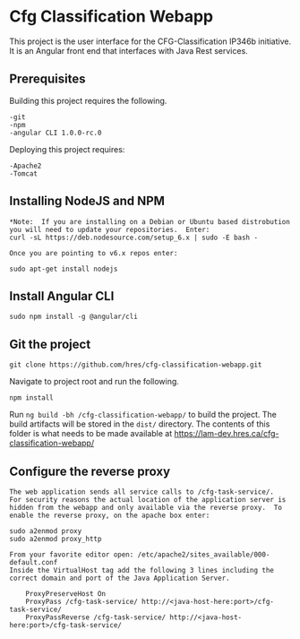 # Cfg Classification Webapp

This project is the user interface for the CFG-Classification IP346b initiative.  It is an Angular front end that interfaces with Java Rest services.


## Prerequisites

Building this project requires the following.

	-git
	-npm
	-angular CLI 1.0.0-rc.0
	
Deploying this project requires:

	-Apache2
	-Tomcat
	
## Installing NodeJS and NPM

	*Note:  If you are installing on a Debian or Ubuntu based distrobution you will need to update your repositories.  Enter:
	curl -sL https://deb.nodesource.com/setup_6.x | sudo -E bash -
	
	Once you are pointing to v6.x repos enter:
	
	sudo apt-get install nodejs
		
## Install Angular CLI

	sudo npm install -g @angular/cli
	
## Git the project

	git clone https://github.com/hres/cfg-classification-webapp.git
	
Navigate to project root and run the following.

	npm install

Run `ng build -bh /cfg-classification-webapp/` to build the project. The build artifacts will be stored in the `dist/` directory.  The contents of this folder is what needs to be made available at https://lam-dev.hres.ca/cfg-classification-webapp/

## Configure the reverse proxy

	The web application sends all service calls to /cfg-task-service/.  For security reasons the actual location of the application server is hidden from the webapp and only available via the reverse proxy.  To enable the reverse proxy, on the apache box enter:
	
	sudo a2enmod proxy
	sudo a2enmod proxy_http
	
	From your favorite editor open: /etc/apache2/sites_available/000-default.conf
	Inside the VirtualHost tag add the following 3 lines including the correct domain and port of the Java Application Server.
	
		ProxyPreserveHost On
		ProxyPass /cfg-task-service/ http://<java-host-here:port>/cfg-task-service/
		ProxyPassReverse /cfg-task-service/ http://<java-host-here:port>/cfg-task-service/
		
	

